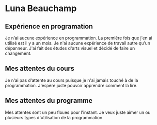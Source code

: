 # Luna Beauchamp
## Expérience en programation
Je n'ai aucune expérience en programmation. La première fois que j'en ai utilisé est il y a un mois. Je n'ai aucune expérience de travail autre qu'un dépanneur. J'ai fait des études d'arts visuel et décidé de faire un changement.
## Mes attentes du cours
Je n'ai pas d'attente au cours puisque je n'ai jamais touché à de la programmation. J'espère juste pouvoir apprendre comment la lire.
## Mes attentes du programme
Mes attentes sont un peu floues pour l'instant. Je veux juste aimer un ou plusieurs types d'utilisation de la programmation. 